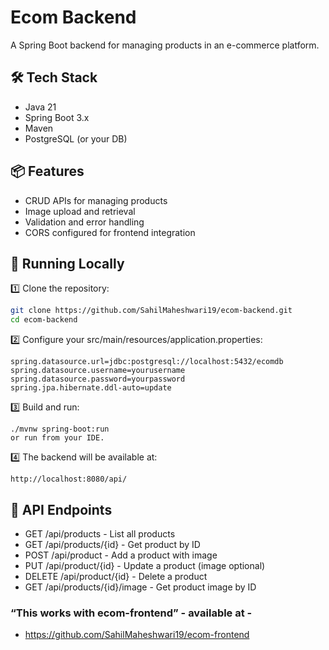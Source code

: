 # Ecom Backend

A Spring Boot backend for managing products in an e-commerce platform.

## 🛠️ Tech Stack

- Java 21
- Spring Boot 3.x
- Maven
- PostgreSQL (or your DB)

## 📦 Features

- CRUD APIs for managing products
- Image upload and retrieval
- Validation and error handling
- CORS configured for frontend integration

## 🚀 Running Locally

1️⃣ Clone the repository:
```bash
git clone https://github.com/SahilMaheshwari19/ecom-backend.git
cd ecom-backend
```
2️⃣ Configure your src/main/resources/application.properties:
````
spring.datasource.url=jdbc:postgresql://localhost:5432/ecomdb
spring.datasource.username=yourusername
spring.datasource.password=yourpassword
spring.jpa.hibernate.ddl-auto=update
````
3️⃣ Build and run:
````
./mvnw spring-boot:run
or run from your IDE.
````
4️⃣ The backend will be available at:
````
http://localhost:8080/api/
````

## 📄 API Endpoints

- GET /api/products - List all products
- GET /api/products/{id} - Get product by ID
- POST /api/product - Add a product with image
- PUT /api/product/{id} - Update a product (image optional)
- DELETE /api/product/{id} - Delete a product
- GET /api/products/{id}/image - Get product image by ID

### “This works with ecom-frontend” - available at - 
- https://github.com/SahilMaheshwari19/ecom-frontend